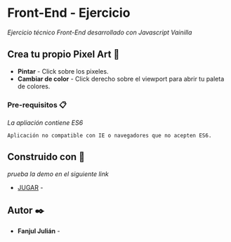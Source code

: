 # Front-End - Ejercicio

_Ejercicio técnico Front-End desarrollado con Javascript Vainilla_

## Crea tu propio Pixel Art 🚀

* **Pintar** - Click sobre los pixeles.
* **Cambiar de color** - Click derecho sobre el viewport para abrir tu paleta de colores.

### Pre-requisitos 📋

_La apliación contiene ES6_

```
Aplicación no compatible con IE o navegadores que no acepten ES6.
```

## Construido con 🎁

_prueba la demo en el siguiente link_

* [JUGAR](https://julianfanjul.github.io/pixel-art-maker/) - 


## Autor ✒️

* **Fanjul Julián** - 


